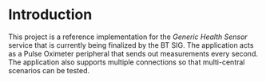 # Introduction
This project is a reference implementation for the *Generic Health Sensor* service that is currently being finalized by the BT SIG. The application acts as a Pulse Oximeter peripheral that sends out measurements every second. The application also supports multiple connections so that multi-central scenarios can be tested.


